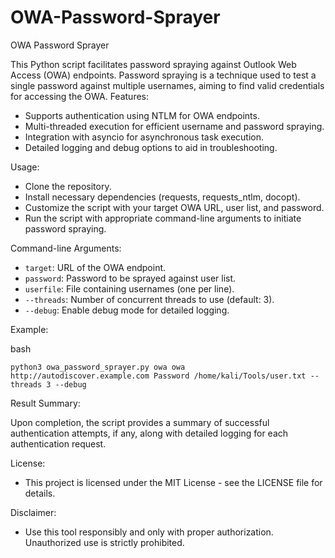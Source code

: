 # OWA-Password-Sprayer
OWA Password Sprayer


This Python script facilitates password spraying against Outlook Web Access (OWA) endpoints. Password spraying is a technique used to test a single password against multiple usernames, aiming to find valid credentials for accessing the OWA.
Features:

* Supports authentication using NTLM for OWA endpoints.
* Multi-threaded execution for efficient username and password spraying.
* Integration with asyncio for asynchronous task execution.
* Detailed logging and debug options to aid in troubleshooting.

Usage:

* Clone the repository.
* Install necessary dependencies (requests, requests_ntlm, docopt).
* Customize the script with your target OWA URL, user list, and password.
* Run the script with appropriate command-line arguments to initiate password spraying.

Command-line Arguments:

* `target`: URL of the OWA endpoint.
* `password`: Password to be sprayed against user list.
* `userfile`: File containing usernames (one per line).
* `--threads`: Number of concurrent threads to use (default: 3).
* `--debug`: Enable debug mode for detailed logging.

Example:

bash
```
python3 owa_password_sprayer.py owa owa http://autodiscover.example.com Password /home/kali/Tools/user.txt --threads 3 --debug
```
Result Summary:

Upon completion, the script provides a summary of successful authentication attempts, if any, along with detailed logging for each authentication request.

License:

* This project is licensed under the MIT License - see the LICENSE file for details.

Disclaimer:

* Use this tool responsibly and only with proper authorization. Unauthorized use is strictly prohibited.

